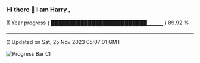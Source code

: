 ### Hi there 👋 I am Harry , 

⏳ Year progress { ██████████████████████████▁▁▁▁ } 89.92 %

---

⏰ Updated on Sat, 25 Nov 2023 05:07:01 GMT

![Progress Bar CI](https://github.com/duykhang68/duykhang68/workflows/Progress%20Bar%20CI/badge.svg)
